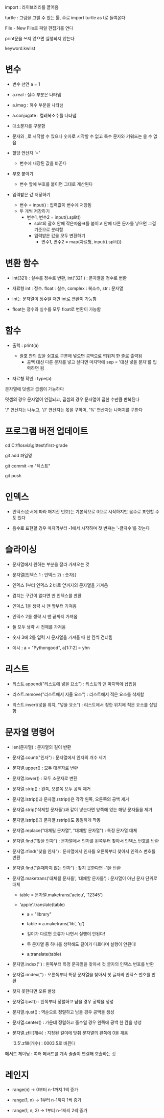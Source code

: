import : 라이브러리를 끌어옴

turtle : 그림을 그릴 수 있는 툴, 주로 import turtle as t로 들여온다

File - New File로 파일 편집기를 연다

print문을 쓰지 않으면 실행되지 않는다

keyword.kwlist



# 변수

- 변수 선언 a = 1

- a.real : 실수 부분은 나타냄

- a.imag : 허수 부분을 나타냄

- a.conjugate : 켤레복소수를 나타냄



- 대소문자를 구분함
- 문자와 _로 시작할 수 있으나 숫자로 시작할 수 없고 특수 문자와 키워드는 쓸 수 없음



- 할당 연산자 '='
  - 변수에 내장된 값을 바꾼다

- 부호 붙이기
  - 변수 앞에 부호를 붙이면 그대로 계산된다

- 입력받은 값 저장하기
  - 변수 = input() : 입력값이 변수에 저장됨
  - 두 개씩 저장하기
    - 변수1, 변수2 = input().split()
      - split의 괄호 안에 작은따옴표를 붙이고 안에 다른 문자를 넣으면 그걸 기준으로 분리함
      - 입력받은 값을 모두 변환하기
        - 변수1, 변수2 = map(자료형, input().split())

# 변환 함수

- int(321) : 실수를 정수로 변환, int('321') : 문자열을 정수로 변환

- 자료형 int : 정수. float : 실수, complex : 복소수, str : 문자열

- int는 문자열이 정수일 때만 int로 변환이 가능함

- float는 정수와 실수를 모두 float로 변환이 가능함



# 함수

- 출력 : print(a)
  - 괄호 안의 값을 쉼표로 구분해 넣으면 공백으로 띄워져 한 줄로 출력됨
    - 공백 대신 다른 문자를 넣고 싶다면 마지막에 sep = '대신 넣을 문자'를 입력하면 됨

- 자료형 확인 : type(a)



문자열에 덧셈과 곱셈이 가능하다

덧셈의 경우 문자열이 연결되고, 곱셈의 경우 문자열이 곱한 수만큼 반복된다



'/' 연산자는 나누고, '//' 연산자는 몫을 구하며, '%' 연산자는 나머지를 구한다



# 프로그램 버전 업데이트

cd C:\flosvia\gittest\first-grade

git add 파일명

git commit -m "텍스트"

git push



# 인덱스

- 인덱스(순서에 따라 매겨진 번호)는 기본적으로 0으로 시작하지만 음수로 표현할 수도 있다

- 음수로 표현할 경우 마지막부터 -1에서 시작하며 첫 번쨰는 '-글자수'를 갖는다



# 슬라이싱

- 문자열에서 원하는 부분을 잘라 가져오는 것

- 문자열[인덱스 1 : 인덱스 2( : 숫자)]

- 인덱스 1부터 인덱스 2 바로 앞까지의 문자열을 가져옴

- 겹치는 구간이 없다면 빈 인덱스를 반환

- 인덱스 1을 생략 시 맨 앞부터 가져옴

- 인덱스 2를 생략 시 맨 끝까지 가져옴

- 둘 모두 생략 시 전체를 가져옴

- 숫자 3에 2를 입력 시 문자열을 가져올 때 한 칸씩 건너뜀

- 예시 : a = "Pythongood", a[1:7:2] = yhn



# 리스트

- 리스트.append("리스트에 넣을 요소") : 리스트의 맨 마지막에 삽입됨

- 리스트.remove("리스트에서 지울 요소") : 리스트에서 적은 요소를 삭제함

- 리스트.insert(넣을 위치, "넣을 요소") : 리스트에서 정한 위치에 적은 요소를 삽입함



# 문자열 명령어

- len(문자열) : 문자열의 길이 반환

- 문자열.count("인자") : 문자열에서 인자의 개수 세기

- 문자열.upper() : 모두 대문자로 변환

- 문자열.lower() : 모두 소문자로 변환

- 문자열.strip() : 왼쪽, 오른쪽 모두 공백 제거

- 문자열.lstrip()과 문자열.rstrip()은 각각 왼쪽, 오른쪽의 공백 제거

- 문자열.strip('삭제할 문자들')과 같이 넣는다면 양쪽에 있는 해당 문자들을 제거

- 문자열.lstrip()과 문자열.rstrip()도 동일하게 작동

- 문자열.replace("대체될 문자열", "대체할 문자열") : 특정 문자열 대체

- 문자열.find("찾을 인자") : 문자열에서 인자를 왼쪽부터 찾아서 인덱스 번호를 반환

- 문자열.rfind("찾을 인자") : 문자열에서 인자를 오른쪽부터 찾아서 인덱스 번호를 반환

- 문자열.find("존재하지 않는 인자") : 찾지 못한다면 -1을 반환

- 문자열.maketrans('대체될 문자들', '대체할 문자들') : 문자열이 아닌 문자 단위로 대체

  - table = 문자열.maketrans('aeiou', '12345')

  - 'apple'.translate(table)

    - a = "library"

    - table = a.maketrans('lib', 'g')

    - 길이가 다르면 오류가 나면서 실행이 안된다!

    - 두 문자열 중 하나를 생략해도 길이가 다르다며 실행이 안된다!

    - a.translate(table)

- 문자열.index('') : 왼쪽부터 특정 문자열을 찾아서 첫 글자의 인덱스 번호를 반환

- 문자열.rindex('') : 오른쪽부터 특정 문자열을 찾아서 첫 글자의 인덱스 번호를 반환
  
- 찾지 못한다면 오류 발생
  
- 문자열.ljust() : 왼쪽부터 정렬하고 남을 경우 공백을 생성

- 문자열.rjust() : 역순으로 정렬하고 남을 경우 공백을 생성

- 문자열.center() : 가운데 정렬하고 홀수일 경우 왼쪽에 공백 한 칸을 생성

- 문자열.zfill(개수) : 지정된 길이에 맞춰 문자열의 왼쪽에 0을 채움

  '3.5'.zfill(개수) : 0003.5로 바뀐다



메서드 체이닝 : 여러 메서드를 계속 줄줄이 연결해 호출하는 것



# 레인지

- range(n) -> 0부터 n-1까지 1씩 증가

- range(1, n) -> 1부터 n-1까지 1씩 증가

- range(1, n, 2) -> 1부터 n-1까지 2씩 증가